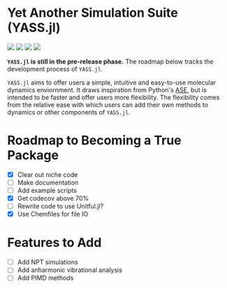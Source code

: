 [ci-img]: https://github.com/Cavenfish/YASS.jl/actions/workflows/CI.yml/badge.svg
[ci-url]: https://github.com/Cavenfish/YASS.jl/actions/workflows/CI.yml

[aqua-img]: https://raw.githubusercontent.com/JuliaTesting/Aqua.jl/master/badge.svg
[aqua-url]: https://github.com/JuliaTesting/Aqua.jl

[codecov-img]: https://codecov.io/github/Cavenfish/YASS.jl/branch/main/graph/badge.svg
[codecov-url]: https://app.codecov.io/github/Cavenfish/YASS.jl

[docs-img]: https://img.shields.io/badge/docs-stable-blue.svg
[docs-url]: https://cavenfish.github.io/YASS.jl/stable/

[ddocs-img]: https://img.shields.io/badge/docs-dev-blue.svg
[ddocs-url]: https://cavenfish.github.io/YASS.jl/dev/

# Yet Another Simulation Suite (YASS.jl)

[![][ddocs-img]][ddocs-url]
[![][ci-img]][ci-url]
[![][codecov-img]][codecov-url]
[![][aqua-img]][aqua-url]


**`YASS.jl` is still in the pre-release phase.** The roadmap below tracks the development process of `YASS.jl`.

`YASS.jl` aims to offer users a simple, intuitive and easy-to-use molecular dynamics enviornment. It draws inspiration from Python's [ASE](https://wiki.fysik.dtu.dk/ase/index.html), but is intended to be faster and offer users more flexibility. The flexibility comes from the relative ease with which users can add their own methods to dynamics or other components of `YASS.jl`.

# Roadmap to Becoming a True Package

  - [x] Clear out niche code
  - [ ] Make documentation
  - [ ] Add example scripts
  - [x] Get codecov above 70%
  - [ ] Rewrite code to use Unitful.jl?
  - [x] Use Chemfiles for file IO

# Features to Add

  - [ ] Add NPT simulations
  - [ ] Add anharmonic vibrational analysis
  - [ ] Add PIMD methods